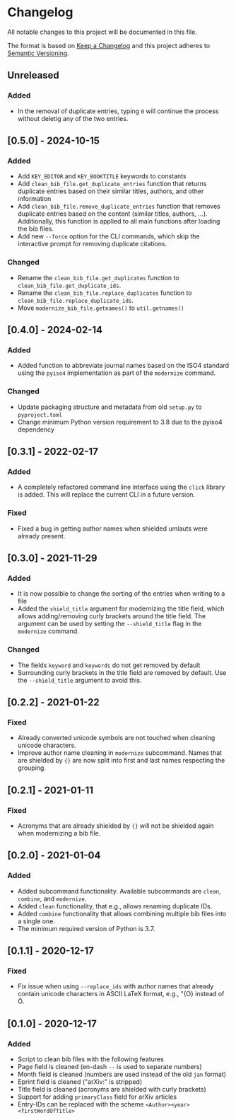 # Changelog
All notable changes to this project will be documented in this file.

The format is based on [Keep a Changelog](http://keepachangelog.com/en/1.0.0/)
and this project adheres to [Semantic Versioning](http://semver.org/spec/v2.0.0.html).

## Unreleased
### Added
- In the removal of duplicate entries, typing `0` will continue the process
  without deletig any of the two entries.

## [0.5.0] - 2024-10-15
### Added
- Add `KEY_EDITOR` and `KEY_BOOKTITLE` keywords to constants
- Add `clean_bib_file.get_duplicate_entries` function that returns duplicate
  entries based on their similar titles, authors, and other information
- Add `clean_bib_file.remove_duplicate_entries` function that removes duplicate
  entries based on the content (similar titles, authors, ...). Additionally,
  this function is applied to all main functions after loading the bib files.
- Add new `--force` option for the CLI commands, which skip the interactive
  prompt for removing duplicate citations.

### Changed
- Rename the `clean_bib_file.get_duplicates` function to
  `clean_bib_file.get_duplicate_ids`.
- Rename the `clean_bib_file.replace_duplicates` function to
  `clean_bib_file.replace_duplicate_ids`.
- Move `modernize_bib_file.getnames()` to `util.getnames()`



## [0.4.0] - 2024-02-14
### Added
- Added function to abbreviate journal names based on the ISO4 standard using
  the `pyiso4` implementation as part of the `modernize` command. 

### Changed
- Update packaging structure and metadata from old `setup.py` to
  `pyproject.toml`
- Change minimum Python version requirement to 3.8 due to the pyiso4 dependency



## [0.3.1] - 2022-02-17
### Added
- A completely refactored command line interface using the `click` library is
  added. This will replace the current CLI in a future version.

### Fixed
- Fixed a bug in getting author names when shielded umlauts were already
  present.



## [0.3.0] - 2021-11-29
### Added
- It is now possible to change the sorting of the entries when writing to a
  file
- Added the `shield_title` argument for modernizing the title field, which
  allows adding/removing curly brackets around the title field.
  The argument can be used by setting the `--shield_title` flag in the
  `modernize` command.

### Changed
- The fields `keyword` and `keywords` do not get removed by default
- Surrounding curly brackets in the title field are removed by default. Use the
  `--shield_title` argument to avoid this.



## [0.2.2] - 2021-01-22
### Fixed
- Already converted unicode symbols are not touched when cleaning unicode 
  characters.
- Improve author name cleaning in `modernize` subcommand. Names that are
  shielded by `{}` are now split into first and last names respecting the
  grouping.



## [0.2.1] - 2021-01-11
### Fixed
- Acronyms that are already shielded by `{}` will not be shielded again when
  modernizing a bib file.



## [0.2.0] - 2021-01-04
### Added
- Added subcommand functionality. Available subcommands are `clean`, `combine`,
  and `modernize`.
- Added `clean` functionality, that e.g., allows renaming duplicate IDs.
- Added `combine` functionality that allows combining multiple bib files into a
  single one.
- The minimum required version of Python is 3.7.



## [0.1.1] - 2020-12-17
### Fixed
- Fix issue when using `--replace_ids` with author names that already contain
  unicode characters in ASCII LaTeX format, e.g., \"{O} instead of Ö.



## [0.1.0] - 2020-12-17
### Added
- Script to clean bib files with the following features
- Page field is cleaned (en-dash `--` is used to separate numbers)
- Month field is cleaned (numbers are used instead of the old `jan` format)
- Eprint field is cleaned ("arXiv:" is stripped)
- Title field is cleaned (acronyms are shielded with curly brackets)
- Support for adding `primaryClass` field for arXiv articles
- Entry-IDs can be replaced with the scheme `<Author><year><firstWordOfTitle>`

